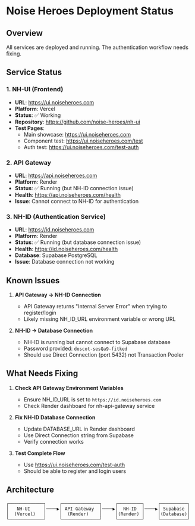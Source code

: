 # Noise Heroes Deployment Status

## Overview
All services are deployed and running. The authentication workflow needs fixing.

## Service Status

### 1. NH-UI (Frontend)
- **URL**: https://ui.noiseheroes.com
- **Platform**: Vercel
- **Status**: ✅ Working
- **Repository**: https://github.com/noise-heroes/nh-ui
- **Test Pages**:
  - Main showcase: https://ui.noiseheroes.com
  - Component test: https://ui.noiseheroes.com/test
  - Auth test: https://ui.noiseheroes.com/test-auth

### 2. API Gateway
- **URL**: https://api.noiseheroes.com
- **Platform**: Render
- **Status**: ✅ Running (but NH-ID connection issue)
- **Health**: https://api.noiseheroes.com/health
- **Issue**: Cannot connect to NH-ID for authentication

### 3. NH-ID (Authentication Service)
- **URL**: https://id.noiseheroes.com
- **Platform**: Render
- **Status**: ✅ Running (but database connection issue)
- **Health**: https://id.noiseheroes.com/health
- **Database**: Supabase PostgreSQL
- **Issue**: Database connection not working

## Known Issues

1. **API Gateway → NH-ID Connection**
   - API Gateway returns "Internal Server Error" when trying to register/login
   - Likely missing NH_ID_URL environment variable or wrong URL

2. **NH-ID → Database Connection**
   - NH-ID is running but cannot connect to Supabase database
   - Password provided: `doscot-sesQa9-fitked`
   - Should use Direct Connection (port 5432) not Transaction Pooler

## What Needs Fixing

1. **Check API Gateway Environment Variables**
   - Ensure NH_ID_URL is set to `https://id.noiseheroes.com`
   - Check Render dashboard for nh-api-gateway service

2. **Fix NH-ID Database Connection**
   - Update DATABASE_URL in Render dashboard
   - Use Direct Connection string from Supabase
   - Verify connection works

3. **Test Complete Flow**
   - Use https://ui.noiseheroes.com/test-auth
   - Should be able to register and login users

## Architecture

```
┌─────────────┐     ┌──────────────┐     ┌─────────┐     ┌──────────┐
│   NH-UI     │────▶│ API Gateway  │────▶│  NH-ID  │────▶│ Supabase │
│  (Vercel)   │     │  (Render)    │     │(Render) │     │(Database)│
└─────────────┘     └──────────────┘     └─────────┘     └──────────┘
```